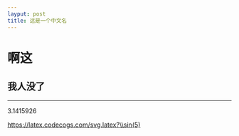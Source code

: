 ```yaml
---
layput: post
title: 这是一个中文名
---
```



# 啊这

## 我人没了

***
3.1415926

https://latex.codecogs.com/svg.latex?\\sin(5)
